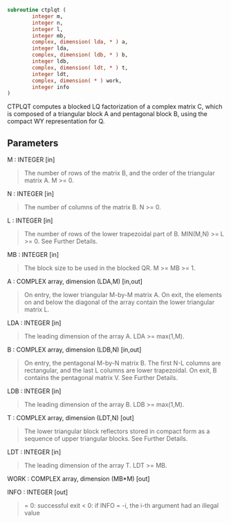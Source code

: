 ```fortran
subroutine ctplqt (
        integer m,
        integer n,
        integer l,
        integer mb,
        complex, dimension( lda, * ) a,
        integer lda,
        complex, dimension( ldb, * ) b,
        integer ldb,
        complex, dimension( ldt, * ) t,
        integer ldt,
        complex, dimension( * ) work,
        integer info
)
```

CTPLQT computes a blocked LQ factorization of a complex
matrix C, which is composed of a
triangular block A and pentagonal block B, using the compact
WY representation for Q.

## Parameters
M : INTEGER [in]
> The number of rows of the matrix B, and the order of the
> triangular matrix A.
> M >= 0.

N : INTEGER [in]
> The number of columns of the matrix B.
> N >= 0.

L : INTEGER [in]
> The number of rows of the lower trapezoidal part of B.
> MIN(M,N) >= L >= 0.  See Further Details.

MB : INTEGER [in]
> The block size to be used in the blocked QR.  M >= MB >= 1.

A : COMPLEX array, dimension (LDA,M) [in,out]
> On entry, the lower triangular M-by-M matrix A.
> On exit, the elements on and below the diagonal of the array
> contain the lower triangular matrix L.

LDA : INTEGER [in]
> The leading dimension of the array A.  LDA >= max(1,M).

B : COMPLEX array, dimension (LDB,N) [in,out]
> On entry, the pentagonal M-by-N matrix B.  The first N-L columns
> are rectangular, and the last L columns are lower trapezoidal.
> On exit, B contains the pentagonal matrix V.  See Further Details.

LDB : INTEGER [in]
> The leading dimension of the array B.  LDB >= max(1,M).

T : COMPLEX array, dimension (LDT,N) [out]
> The lower triangular block reflectors stored in compact form
> as a sequence of upper triangular blocks.  See Further Details.

LDT : INTEGER [in]
> The leading dimension of the array T.  LDT >= MB.

WORK : COMPLEX array, dimension (MB\*M) [out]

INFO : INTEGER [out]
> = 0:  successful exit
> < 0:  if INFO = -i, the i-th argument had an illegal value
